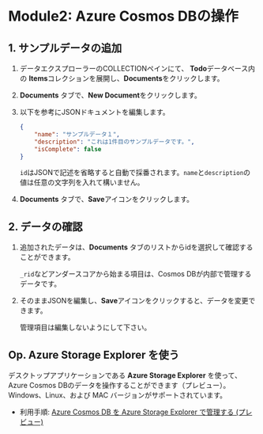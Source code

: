 # Module2: Azure Cosmos DBの操作

## 1. サンプルデータの追加

1. データエクスプローラーのCOLLECTIONペインにて、 **Todo**データベース内の **Items**コレクションを展開し、**Documents**をクリックします。

1. **Documents** タブで、**New Document**をクリックします。

1. 以下を参考にJSONドキュメントを編集します。

    ```JSON
    {
        "name": "サンプルデータ１",
        "description": "これは1件目のサンプルデータです。",
        "isComplete": false
    }
    ```

    ```id```はJSONで記述を省略すると自動で採番されます。```name```と```description```の値は任意の文字列を入れて構いません。

1. **Documents** タブで、**Save**アイコンをクリックします。

## 2. データの確認

1. 追加されたデータは、**Documents** タブのリストからidを選択して確認することができます。

    ```_rid```などアンダースコアから始まる項目は、Cosmos DBが内部で管理するデータです。

1. そのままJSONを編集し、**Save**アイコンをクリックすると、データを変更できます。

    管理項目は編集しないようにして下さい。

## Op. Azure Storage Explorer を使う

デスクトップアプリケーションである **Azure Storage Explorer** を使って、Azure Cosmos DBのデータを操作することができます（プレビュー）。Windows、Linux、および MAC バージョンがサポートされています。

* 利用手順: [Azure Cosmos DB を Azure Storage Explorer で管理する (プレビュー)](https://docs.microsoft.com/ja-jp/azure/cosmos-db/tutorial-documentdb-and-mongodb-in-storage-explorer)
